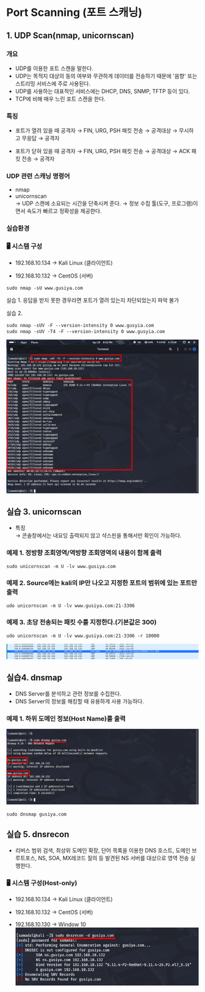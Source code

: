 # Port Scanning (포트 스캐닝)

## 1. UDP Scan(nmap, unicornscan)

### 개요

- UDP를 이용한 포트 스캔을 말한다.
- UDP는 목적지 대상의 동의 여부와 무관하게 데이터를 전송하기 때문에 '음향' 또는 스트리밍 서비스에 주로 사용된다.
- UDP를 사용하는 대표적인 서비스에는 DHCP, DNS, SNMP, TFTP 등이 있다.
- TCP에 비해 매우 느린 포트 스캔을 한다.

### 특징

- 포트가 열려 있을 때 
공격자 → FIN, URG, PSH 패킷 전송 → 공격대상 → 무시하고 무응답 → 공격자

- 포트가 닫혀 있을 때 
공격자 → FIN, URG, PSH 패킷 전송 → 공격대상 → ACK 패킷 전송 → 공격자

### UDP 관련 스캐닝 명령어

- nmap
- unicornscan<br>
→ UDP 스캔에 소요되는 시간을 단축시켜 준다.
→ 정보 수집 툴(도구, 프로그램)이면서 속도가 빠르고 정확성을 제공한다.

### 실습환경
### 🖥️ 시스템 구성
- 192.168.10.134 → Kali Linux (클라이언트)

- 192.168.10.132 → CentOS (서버)

```
sudo nmap -sU www.gusiya.com
```

실습 1. 응답을 받지 못한 경우라면 포트가 열려 있는지 차단되었는지 파악 불가 <br>

실습 2.

```
sudo nmap -sUV -F --version-intensity 0 www.gusyia.com
sudo nmap -sUV -T4 -F --version-intensity 0 www.gusyia.com

```
![구간](./img/포트스캐닝.img/8.png)

## 실습 3. unicornscan

- 특징 <br>
→ 콘솔창에서는 내요잉 출력되지 않고 샥스핀을 통해서만 확인이 가능하다.<br>

### 예제 1. 정방향 조회영역/역방향 조회영역의 내용이 함께 출력

```
sudo unicornscan -m U -lv www.gusiya.com
```

### 예제 2. Source에는 kali의 IP만 나오고 지정한 포트의 범위에 있는 포트만 출력

```
udo unicornscan -m U -lv www.gusiya.com:21-3306
```
### 예제 3. 초당 전송되는 패킷 수를 지정한다.(기본값은 300)
```
udo unicornscan -m U -lv www.gusiya.com:21-3306 -r 10000
```
![구간](./img/포트스캐닝.img/9.png)

## 실습4. dnsmap
- DNS Server를 분석하고 관련 정보를 수집한다.
- DNS Server의 정보를 해킹할 때 유용하게 사용 가능하다.

### 예제 1. 하위 도메인 정보(Host Name)를 출력
![구간](./img/포트스캐닝.img/10.png)
```
sudo dnsmap gusiya.com
```

## 실습 5. dnsrecon

- 리버스 범위 검색, 최상위 도메인 확장, 단어 목록을 이용한 DNS 호스트, 도메인 브루트포스, NS, SOA, MX레코드 질의 등 발견된 NS 서버를 대상으로 영역 전송 실행한다.

### 🖥️ 시스템 구성(Host-only)
- 192.168.10.134 → Kali Linux (클라이언트)

- 192.168.10.132 → CentOS (서버)

- 192.168.10.130 → Window 10<br>
![구간](./img/포트스캐닝.img/11.png)
